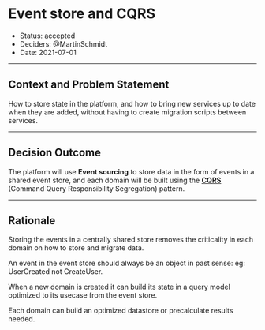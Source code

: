 # Event store and CQRS

* Status: accepted
* Deciders: @MartinSchmidt
* Date: 2021-07-01

---

## Context and Problem Statement

How to store state in the platform, and how to bring new services up to date
when they are added, without having to create migration scripts between services.

---

## Decision Outcome

The platform will use **Event sourcing** to store data in the form of events in a shared
event store, and each domain will be built using the [**CQRS**](https://martinfowler.com/bliki/CQRS.html) (Command Query Responsibility Segregation) pattern.

---

## Rationale

Storing the events in a centrally shared store removes the criticality in each domain
on how to store and migrate data.

An event in the event store should always be an object in past sense: eg:
UserCreated not CreateUser.

When a new domain is created it can build its state in a query model optimized to
its usecase from the event store.

Each domain can build an optimized datastore or precalculate results needed.
